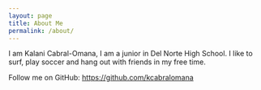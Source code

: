 ```yaml
---
layout: page
title: About Me
permalink: /about/
---
```


I am Kalani Cabral-Omana, I am a junior in Del Norte High School. I like to surf, play soccer and hang out with friends in my free time.

Follow me on GitHub: https://github.com/kcabralomana
